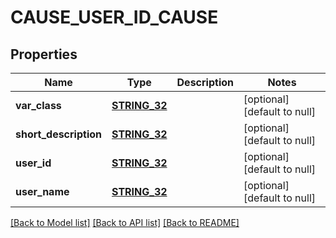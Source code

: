 # CAUSE_USER_ID_CAUSE

## Properties
Name | Type | Description | Notes
------------ | ------------- | ------------- | -------------
**var_class** | [**STRING_32**](STRING_32.md) |  | [optional] [default to null]
**short_description** | [**STRING_32**](STRING_32.md) |  | [optional] [default to null]
**user_id** | [**STRING_32**](STRING_32.md) |  | [optional] [default to null]
**user_name** | [**STRING_32**](STRING_32.md) |  | [optional] [default to null]

[[Back to Model list]](../README.md#documentation-for-models) [[Back to API list]](../README.md#documentation-for-api-endpoints) [[Back to README]](../README.md)


